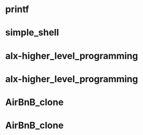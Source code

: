 # printf
# simple_shell
# alx-higher_level_programming
# alx-higher_level_programming
# AirBnB_clone
# AirBnB_clone

